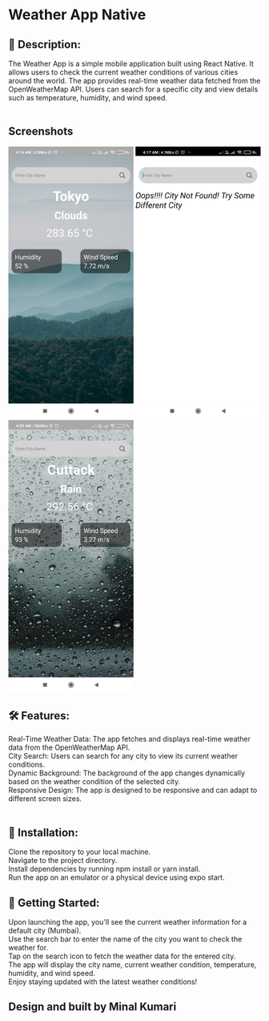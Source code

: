 # Weather App Native


## 📱 Description:<br>
The Weather App is a simple mobile application built using React Native. It allows users to check the current weather conditions of various cities around the world. The app provides real-time weather data fetched from the OpenWeatherMap API. Users can search for a specific city and view details such as temperature, humidity, and wind speed.<br><br>

## Screenshots
<p float="left">
  <img src="/weatherappnative/assets/readscreen/cd.jpg" width="250" />
  <img src="/weatherappnative/assets/readscreen/nt.jpg" width="250" /> 
  <img src="/weatherappnative/assets/readscreen/rn.jpg" width="250" />
</p>

## 🛠️ Features:<br>

Real-Time Weather Data: The app fetches and displays real-time weather data from the OpenWeatherMap API.<br>
City Search: Users can search for any city to view its current weather conditions.<br>
Dynamic Background: The background of the app changes dynamically based on the weather condition of the selected city.<br>
Responsive Design: The app is designed to be responsive and can adapt to different screen sizes.<br><br>

## 🔧 Installation:<br>

Clone the repository to your local machine.<br>
Navigate to the project directory.<br>
Install dependencies by running npm install or yarn install.<br>
Run the app on an emulator or a physical device using expo start.<br>

## 🚀 Getting Started:<br>

Upon launching the app, you'll see the current weather information for a default city (Mumbai).<br>
Use the search bar to enter the name of the city you want to check the weather for.<br>
Tap on the search icon to fetch the weather data for the entered city.<br>
The app will display the city name, current weather condition, temperature, humidity, and wind speed.<br>
Enjoy staying updated with the latest weather conditions!<br>

## Design and built by Minal Kumari 